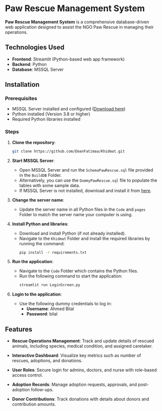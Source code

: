 # Paw Rescue Management System

**Paw Rescue Management System** is a comprehensive database-driven web application designed to assist the NGO Paw Rescue in managing their operations.

## Technologies Used

- **Frontend**: Streamlit (Python-based web app framework)
- **Backend**: Python
- **Database**: MSSQL Server

## Installation

### Prerequisites

- MSSQL Server installed and configured ([Download here](https://www.microsoft.com/en-us/sql-server/sql-server-downloads))
- Python installed (Version 3.8 or higher)
- Required Python libraries installed

### Steps

1. **Clone the repository**:
   ```bash
   git clone https://github.com/EmanFatimaa/Khidmat.git
   ```

2. **Start MSSQL Server**:
   - Open MSSQL Server and run the `SchemaPawRescue.sql` file provided in the `BuildDB` Folder.
   - Alternatively, you can use the `DummyPawRescue.sql` file to populate the tables with some sample data.
   - If MSSQL Server is not installed, download and install it from [here](https://www.microsoft.com/en-us/sql-server/sql-server-downloads).

3. **Change the server name**:
   - Update the server name in all Python files in the `Code` and `pages` Folder to match the server name your computer is using.

4. **Install Python and libraries**:
   - Download and install Python (if not already installed).
   - Navigate to the `Khidmat` Folder and install the required libraries by running the command:
     ```bash
     pip install -r requirements.txt
     ```

5. **Run the application**:
   - Navigate to the `Code` Folder which contains the Python files.
   - Run the following command to start the application:
     ```bash
     streamlit run LoginScreen.py
     ```

6. **Login to the application**:
   - Use the following dummy credentials to log in:
     - **Username**: Ahmed Bilal
     - **Password**: bilal

## Features

- **Rescue Operations Management**: Track and update details of rescued animals, including species, medical condition, and assigned caretaker.

- **Interactive Dashboard**: Visualize key metrics such as number of rescues, adoptions, and donations.

- **User Roles**: Secure login for admins, doctors, and nurse with role-based access control.

- **Adoption Records**: Manage adoption requests, approvals, and post-adoption follow-ups.

- **Donor Contributions**: Track donations with details about donors and contribution amounts.
